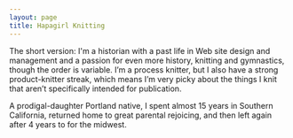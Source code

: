 ```yaml
---
layout: page
title: Hapagirl Knitting
---
```


The short version: I'm a historian with a past life in Web site design and management and a passion for even more history, knitting and gymnastics, though the order is variable. I’m a process knitter, but I also have a strong product-knitter streak, which means I’m very picky about the things I knit that aren’t specifically intended for publication.

A prodigal-daughter Portland native, I spent almost 15 years in Southern California, returned home to great parental rejoicing, and then left again after 4 years to for the midwest.

